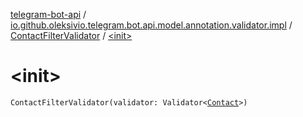 [telegram-bot-api](../../index.md) / [io.github.oleksivio.telegram.bot.api.model.annotation.validator.impl](../index.md) / [ContactFilterValidator](index.md) / [&lt;init&gt;](./-init-.md)

# &lt;init&gt;

`ContactFilterValidator(validator: Validator<`[`Contact`](../../io.github.oleksivio.telegram.bot.api.model.objects.std/-contact/index.md)`>)`